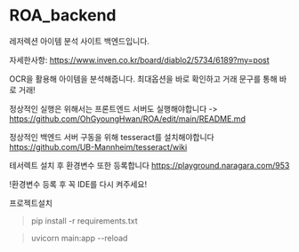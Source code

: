 # ROA_backend

레저렉션 아이템 분석 사이트 백엔드입니다.

자세한사항: https://www.inven.co.kr/board/diablo2/5734/6189?my=post

OCR을 활용해 아이템을 분석해줍니다. 최대옵션을 바로 확인하고 거래 문구를 통해 바로 거래!

정상적인 실행은 위해서는 프론트엔드 서버도 실행해야합니다 -> https://github.com/OhGyoungHwan/ROA/edit/main/README.md

정상적인 백엔드 서버 구동을 위해 tesseract를 설치해야합니다 https://github.com/UB-Mannheim/tesseract/wiki

테서렉트 설치 후 환경변수 또한 등록합니다 https://playground.naragara.com/953

!환경변수 등록 후 꼭 IDE를 다시 켜주세요!

프로젝트설치

> pip install -r requirements.txt

> uvicorn main:app --reload
